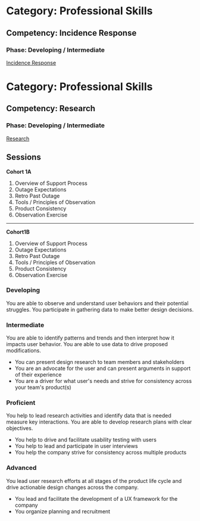 # Category: Professional Skills
## Competency: Incidence Response
### Phase: Developing / Intermediate

[Incidence Response](../professional_skills/incidence_response.md)

# Category: Professional Skills
## Competency: Research
### Phase: Developing / Intermediate

[Research](../professional_skills/research.md)

## Sessions
**Cohort 1A**
1. Overview of Support Process
2. Outage Expectations
3. Retro Past Outage
4. Tools / Principles of Observation
5. Product Consistency
6. Observation Exercise
----
**Cohort1B**
1. Overview of Support Process
2. Outage Expectations
3. Retro Past Outage
4. Tools / Principles of Observation
5. Product Consistency
6. Observation Exercise

### Developing
You are able to observe and understand user behaviors and their potential struggles. You participate in gathering data to make better design decisions.

### Intermediate
You are able to identify patterns and trends and then interpret how it impacts user behavior. You are able to use data to drive proposed modifications.
* You can present design research to team members and stakeholders
* You are an advocate for the user and can present arguments in support of their experience
* You are a driver for what user's needs and strive for consistency across your team's product(s)

### Proficient
You help to lead research activities and identify data that is needed measure key interactions. You are able to develop research plans with clear objectives.
* You help to drive and facilitate usability testing with users
* You help to lead and participate in user interviews
* You help the company strive for consistency across multiple products

### Advanced
You lead user research efforts at all stages of the product life cycle and drive actionable design changes across the company.
* You lead and facilitate the development of a UX framework for the company
* You organize planning and recruitment